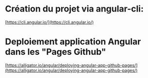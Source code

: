 # Création du projet via angular-cli: 
[https://cli.angular.io/](https://cli.angular.io/)


# Deploiement application Angular dans les "Pages Github"
[https://alligator.io/angular/deploying-angular-app-github-pages/](https://alligator.io/angular/deploying-angular-app-github-pages/)


